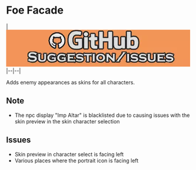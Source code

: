 
# Foe Facade

| [![original mod](https://raw.githubusercontent.com/DestroyedClone/PoseHelper/master/PoseHelper/github_link.webp)](https://github.com/DestroyedClone/AtOEnemySkinsForPlayerMod)
|--|--|

Adds enemy appearances as skins for all characters.

## Note
* The npc display "Imp Altar" is blacklisted due to causing issues with the skin preview in the skin character selection

## Issues
* Skin preview in character select is facing left
* Various places where the portrait icon is facing left